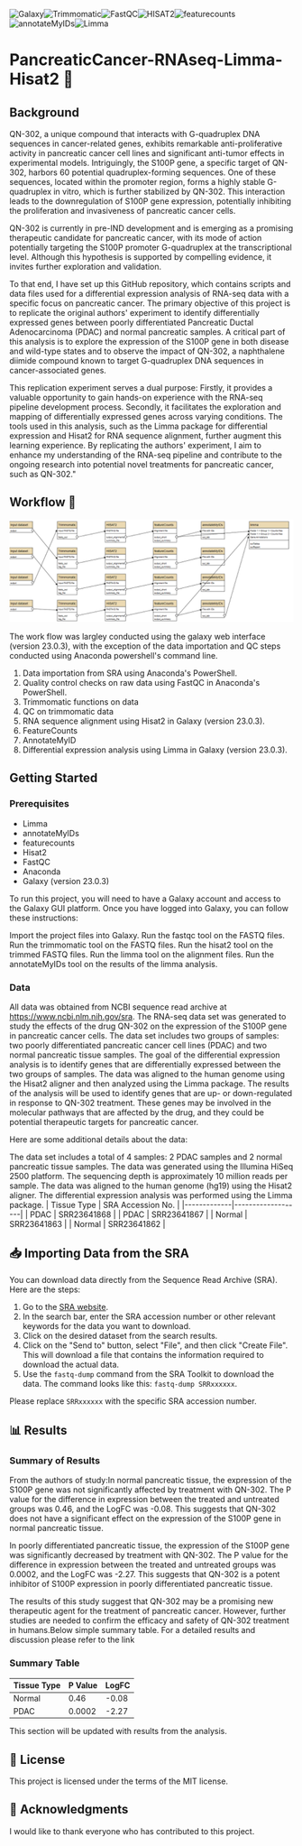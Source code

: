 ![Galaxy](https://img.shields.io/badge/Galaxy-blue)![Trimmomatic](https://img.shields.io/badge/Trimmomatic-e7ee23)![FastQC](https://img.shields.io/badge/FastQC-9d37e6)![HISAT2](https://img.shields.io/badge/HISAT2-bada55)![featurecounts](https://img.shields.io/badge/featurecounts-66cccc)![annotateMyIDs](https://img.shields.io/badge/annotateMyIDs-999999)![Limma](https://img.shields.io/badge/Limma-e8b025)


# PancreaticCancer-RNAseq-Limma-Hisat2 🧬

## Background

QN-302, a unique compound that interacts with G-quadruplex DNA sequences in cancer-related genes, exhibits remarkable anti-proliferative activity in pancreatic cancer cell lines and significant anti-tumor effects in experimental models. Intriguingly, the S100P gene, a specific target of QN-302, harbors 60 potential quadruplex-forming sequences. One of these sequences, located within the promoter region, forms a highly stable G-quadruplex in vitro, which is further stabilized by QN-302. This interaction leads to the downregulation of S100P gene expression, potentially inhibiting the proliferation and invasiveness of pancreatic cancer cells.

QN-302 is currently in pre-IND development and is emerging as a promising therapeutic candidate for pancreatic cancer, with its mode of action potentially targeting the S100P promoter G-quadruplex at the transcriptional level. Although this hypothesis is supported by compelling evidence, it invites further exploration and validation.

To that end, I have set up this GitHub repository, which contains scripts and data files used for a differential expression analysis of RNA-seq data with a specific focus on pancreatic cancer. The primary objective of this project is to replicate the original authors' experiment to identify differentially expressed genes between poorly differentiated Pancreatic Ductal Adenocarcinoma (PDAC) and normal pancreatic samples. A critical part of this analysis is to explore the expression of the S100P gene in both disease and wild-type states and to observe the impact of QN-302, a naphthalene diimide compound known to target G-quadruplex DNA sequences in cancer-associated genes.

This replication experiment serves a dual purpose: Firstly, it provides a valuable opportunity to gain hands-on experience with the RNA-seq pipeline development process. Secondly, it facilitates the exploration and mapping of differentially expressed genes across varying conditions. The tools used in this analysis, such as the Limma package for differential expression and Hisat2 for RNA sequence alignment, further augment this learning experience. By replicating the authors' experiment, I aim to enhance my understanding of the RNA-seq pipeline and contribute to the ongoing research into potential novel treatments for pancreatic cancer, such as QN-302."

## Workflow 🧰
![Workflow Diagram](./image.png)



















The work flow was largley conducted using the galaxy web interface (version 23.0.3), with the exception of the data importation and QC steps conducted using Anaconda powershell's command line.

1. Data importation from SRA using Anaconda's PowerShell.
2. Quality control checks on raw data using FastQC in Anaconda's PowerShell.
3. Trimmomatic functions on data
4. QC on trimmomatic data
5. RNA sequence alignment using Hisat2 in Galaxy (version 23.0.3).
6. FeatureCounts
7. AnnotateMyID
8. Differential expression analysis using Limma in Galaxy (version 23.0.3).

## Getting Started

### Prerequisites

- Limma
- annotateMyIDs
- featurecounts
- Hisat2
- FastQC
- Anaconda
- Galaxy (version 23.0.3)

To run this project, you will need to have a Galaxy account and access to the Galaxy GUI platform. Once you have logged into Galaxy, you can follow these instructions:

Import the project files into Galaxy.
Run the fastqc tool on the FASTQ files.
Run the trimmomatic tool on the FASTQ files.
Run the hisat2 tool on the trimmed FASTQ files.
Run the limma tool on the alignment files.
Run the annotateMyIDs tool on the results of the limma analysis.

### Data

All data was obtained from NCBI sequence read archive at https://www.ncbi.nlm.nih.gov/sra.
The RNA-seq data set was generated to study the effects of the drug QN-302 on the expression of the S100P gene in pancreatic cancer cells. The data set includes two groups of samples: two poorly differentiated pancreatic cancer cell lines (PDAC) and two normal pancreatic tissue samples. The goal of the differential expression analysis is to identify genes that are differentially expressed between the two groups of samples.
The data was aligned to the human genome using the Hisat2 aligner and then analyzed using the Limma package. The results of the analysis will be used to identify genes that are up- or down-regulated in response to QN-302 treatment. These genes may be involved in the molecular pathways that are affected by the drug, and they could be potential therapeutic targets for pancreatic cancer.

Here are some additional details about the data:

The data set includes a total of 4 samples: 2 PDAC samples and 2 normal pancreatic tissue samples.
The data was generated using the Illumina HiSeq 2500 platform.
The sequencing depth is approximately 10 million reads per sample.
The data was aligned to the human genome (hg19) using the Hisat2 aligner.
The differential expression analysis was performed using the Limma package.
| Tissue Type | SRA Accession No. |
|-------------|-------------------|
| PDAC        | SRR23641868       |
| PDAC        | SRR23641867       |
| Normal      | SRR23641863       |
| Normal      | SRR23641862       |


## 📥 Importing Data from the SRA

You can download data directly from the Sequence Read Archive (SRA). Here are the steps:

1. Go to the [SRA website](https://www.ncbi.nlm.nih.gov/sra).
2. In the search bar, enter the SRA accession number or other relevant keywords for the data you want to download.
3. Click on the desired dataset from the search results.
4. Click on the "Send to" button, select "File", and then click "Create File". This will download a file that contains the information required to download the actual data.
5. Use the `fastq-dump` command from the SRA Toolkit to download the data. The command looks like this: `fastq-dump SRRxxxxxx`.

Please replace `SRRxxxxxx` with the specific SRA accession number.

## 📊 Results
### Summary of Results

From the authors of study:In normal pancreatic tissue, the expression of the S100P gene was not significantly affected by treatment with QN-302. The P value for the difference in expression between the treated and untreated groups was 0.46, and the LogFC was -0.08. This suggests that QN-302 does not have a significant effect on the expression of the S100P gene in normal pancreatic tissue.

In poorly differentiated pancreatic tissue, the expression of the S100P gene was significantly decreased by treatment with QN-302. The P value for the difference in expression between the treated and untreated groups was 0.0002, and the LogFC was -2.27. This suggests that QN-302 is a potent inhibitor of S100P expression in poorly differentiated pancreatic tissue.

The results of this study suggest that QN-302 may be a promising new therapeutic agent for the treatment of pancreatic cancer. However, further studies are needed to confirm the efficacy and safety of QN-302 treatment in humans.Below simple summary table. For a detailed results and discussion please refer to the link

### Summary Table

| Tissue Type | P Value | LogFC |
| ----------- | ------- | ----- |
| Normal      | 0.46    | -0.08 |
| PDAC        | 0.0002  | -2.27 |



This section will be updated with results from the analysis.

## 📜 License

This project is licensed under the terms of the MIT license.

## 👏 Acknowledgments

I would like to thank everyone who has contributed to this project.


